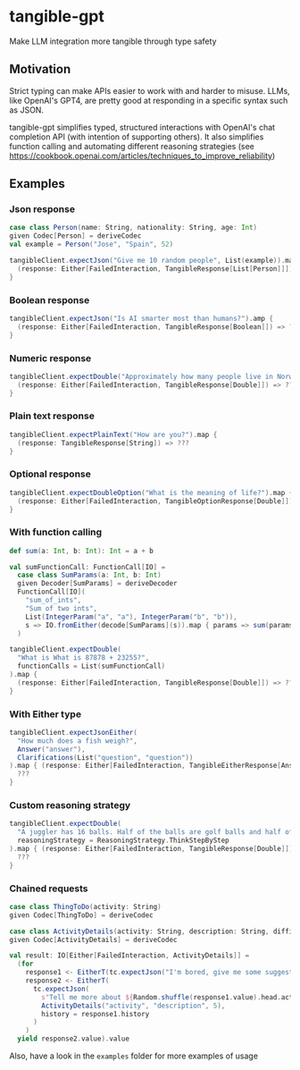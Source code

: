 # tangible-gpt

Make LLM integration more tangible through type safety

## Motivation

Strict typing can make APIs easier to work with and harder to misuse. LLMs, like
OpenAI's GPT4, are pretty good at responding in a specific syntax such as JSON.

tangible-gpt simplifies typed, structured interactions with OpenAI's chat completion
API (with intention of supporting others). It also simplifies function calling
and automating different reasoning strategies
(see https://cookbook.openai.com/articles/techniques_to_improve_reliability)

## Examples

### Json response
```scala 3
case class Person(name: String, nationality: String, age: Int)
given Codec[Person] = deriveCodec
val example = Person("Jose", "Spain", 52)

tangibleClient.expectJson("Give me 10 random people", List(example)).map { 
  (response: Either[FailedInteraction, TangibleResponse[List[Person]]]) => ??? 
}
```

### Boolean response
```scala 3
tangibleClient.expectJson("Is AI smarter most than humans?").amp { 
  (response: Either[FailedInteraction, TangibleResponse[Boolean]]) => ??? 
}
```

### Numeric response
```scala 3
tangibleClient.expectDouble("Approximately how many people live in Norway?").map { 
  (response: Either[FailedInteraction, TangibleResponse[Double]]) => ???
}
```

### Plain text response
```scala 3
tangibleClient.expectPlainText("How are you?").map { 
  (response: TangibleResponse[String]) => ???
}
```

### Optional response
```scala 3
tangibleClient.expectDoubleOption("What is the meaning of life?").map {
  (response: Either[FailedInteraction, TangibleOptionResponse[Double]]) => ???
}
```

### With function calling
```scala 3
def sum(a: Int, b: Int): Int = a + b

val sumFunctionCall: FunctionCall[IO] =
  case class SumParams(a: Int, b: Int)
  given Decoder[SumParams] = deriveDecoder
  FunctionCall[IO](
    "sum_of_ints",
    "Sum of two ints",
    List(IntegerParam("a", "a"), IntegerParam("b", "b")),
    s => IO.fromEither(decode[SumParams](s)).map { params => sum(params.a, params.b).toString }
  )

tangibleClient.expectDouble(
  "What is What is 87878 + 23255?",
  functionCalls = List(sumFunctionCall)
).map {
  (response: Either[FailedInteraction, TangibleResponse[Double]]) => ???
}
```

### With Either type

```scala 3
tangibleClient.expectJsonEither(
  "How much does a fish weigh?",
  Answer("answer"),
  Clarifications(List("question", "question"))
).map { (response: Either[FailedInteraction, TangibleEitherResponse[Answer, Clarifications]]) =>
  ???
}
```

### Custom reasoning strategy
```scala 3
tangibleClient.expectDouble(
  "A juggler has 16 balls. Half of the balls are golf balls and half of the golf balls are blue. How many blue golf balls are there?",
  reasoningStrategy = ReasoningStrategy.ThinkStepByStep
).map { (response: Either[FailedInteraction, TangibleResponse[Double]]) =>
  ???
}
```

### Chained requests
```scala 3
case class ThingToDo(activity: String)
given Codec[ThingToDo] = deriveCodec

case class ActivityDetails(activity: String, description: String, difficulty1To10: Int)
given Codec[ActivityDetails] = deriveCodec

val result: IO[Either[FailedInteraction, ActivityDetails]] =
  (for
    response1 <- EitherT(tc.expectJson("I'm bored, give me some suggestions of things to do", List(ThingToDo("activity"))))
    response2 <- EitherT(
      tc.expectJson(
        s"Tell me more about ${Random.shuffle(response1.value).head.activity}",
        ActivityDetails("activity", "description", 5),
        history = response1.history
      )
    )
  yield response2.value).value
```

Also, have a look in the `examples` folder for more examples of usage
